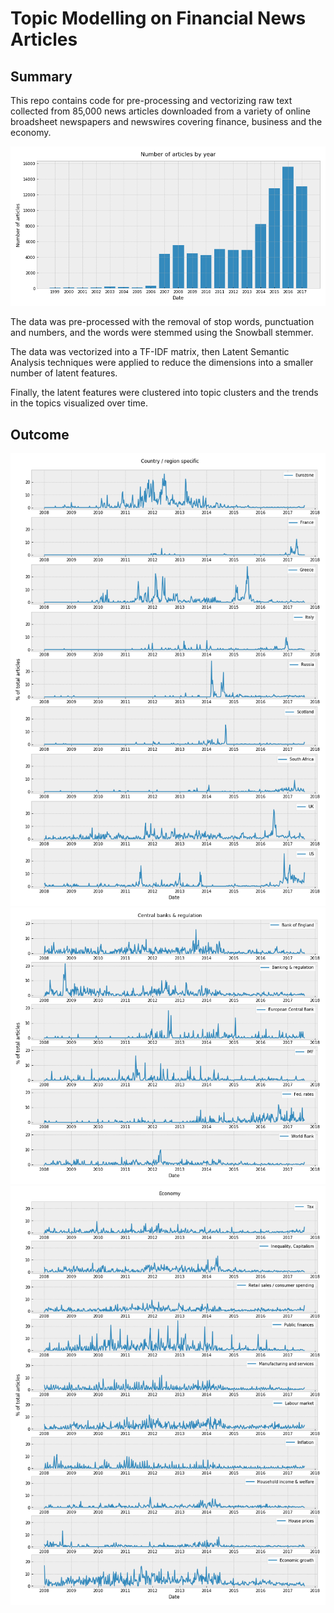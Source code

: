 # Topic Modelling on Financial News Articles

## Summary

This repo contains code for pre-processing and vectorizing raw text collected from 85,000 news articles downloaded from a variety of online broadsheet newspapers and newswires covering finance, business and the economy.

![Article counts by year](articles_by_year.png "Article counts by year")

The data was pre-processed with the removal of stop words, punctuation and numbers, and the words were stemmed using the Snowball stemmer.

The data was vectorized into a TF-IDF matrix, then Latent Semantic Analysis techniques were applied to reduce the dimensions into a smaller number of latent features.

Finally, the latent features were clustered into topic clusters and the trends in the topics visualized over time.

## Outcome
<center>
<img src="country_region_chart.png" width="600">

<img src="cb_regulation_chart.png" width="600">

<img src="economy_chart.png" width="600">
</center>
